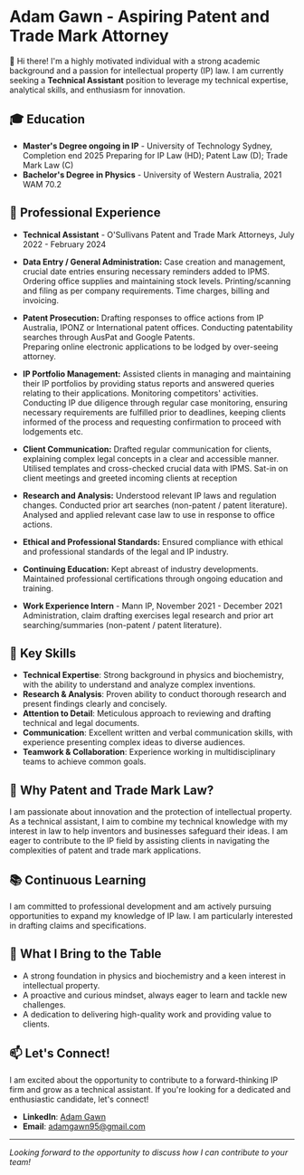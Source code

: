 # Adam Gawn - Aspiring Patent and Trade Mark Attorney

👋 Hi there! I'm a highly motivated individual with a strong academic background and a passion for intellectual property (IP) law. I am currently seeking a **Technical Assistant** position to leverage my technical expertise, analytical skills, and enthusiasm for innovation.

## 🎓 Education
- **Master's Degree ongoing in IP** - University of Technology Sydney, Completion end 2025 
   Preparing for IP Law (HD); Patent Law (D); Trade Mark Law (C)
- **Bachelor's Degree in Physics** - University of Western Australia, 2021  
   WAM 70.2

## 💼 Professional Experience
- **Technical Assistant** - O'Sullivans Patent and Trade Mark Attorneys, July 2022 - February 2024 
- **Data Entry / General Administration:**
Case creation and management, crucial date entries ensuring necessary reminders added to IPMS. 
Ordering office supplies and maintaining stock levels. Printing/scanning and filing as per company requirements. 
Time charges, billing and invoicing.
- **Patent Prosecution:** 
Drafting responses to office actions from IP Australia, IPONZ or International patent offices. 
Conducting patentability searches through AusPat and Google Patents.  
Preparing online electronic applications to be lodged by over-seeing attorney. 
- **IP Portfolio Management:** 
Assisted clients in managing and maintaining their IP portfolios by providing status reports and answered queries relating to their applications. Monitoring competitors' activities. Conducting IP due diligence through regular case monitoring, ensuring necessary requirements are fulfilled prior to deadlines, keeping clients informed of the process and requesting confirmation to proceed with lodgements etc.
- **Client Communication:**
Drafted regular communication for clients, explaining complex legal concepts in a clear and accessible manner. Utilised templates and cross-checked crucial data with IPMS. Sat-in on client meetings and greeted incoming clients at reception
- **Research and Analysis:**
Understood relevant IP laws and regulation changes. 
Conducted prior art searches (non-patent / patent literature). 
Analysed and applied relevant case law to use in response to office actions. 
- **Ethical and Professional Standards:** 
Ensured compliance with ethical and professional standards of the legal and IP industry.
- **Continuing Education:**
Kept abreast of industry developments. 
Maintained professional certifications through ongoing education and training.

- **Work Experience Intern** - Mann IP, November 2021 - December 2021  
Administration, claim drafting exercises legal research and prior art searching/summaries (non-patent / patent literature).


## 🔑 Key Skills
- **Technical Expertise**: Strong background in physics and biochemistry, with the ability to understand and analyze complex inventions.
- **Research & Analysis**: Proven ability to conduct thorough research and present findings clearly and concisely.
- **Attention to Detail**: Meticulous approach to reviewing and drafting technical and legal documents.
- **Communication**: Excellent written and verbal communication skills, with experience presenting complex ideas to diverse audiences.
- **Teamwork & Collaboration**: Experience working in multidisciplinary teams to achieve common goals.

## 🎯 Why Patent and Trade Mark Law?
I am passionate about innovation and the protection of intellectual property. As a technical assistant, I aim to combine my technical knowledge with my interest in law to help inventors and businesses safeguard their ideas. I am eager to contribute to the IP field by assisting clients in navigating the complexities of patent and trade mark applications.

## 📚 Continuous Learning
I am committed to professional development and am actively pursuing opportunities to expand my knowledge of IP law. I am particularly interested in drafting claims and specifications.

## 🌟 What I Bring to the Table
- A strong foundation in physics and biochemistry and a keen interest in intellectual property.
- A proactive and curious mindset, always eager to learn and tackle new challenges.
- A dedication to delivering high-quality work and providing value to clients.

## 📫 Let's Connect!
I am excited about the opportunity to contribute to a forward-thinking IP firm and grow as a technical assistant. If you're looking for a dedicated and enthusiastic candidate, let's connect!

- **LinkedIn**: [Adam Gawn](https://www.linkedin.com/in/adamgawn/?trk=opento_sprofile_details)
- **Email**: adamgawn95@gmail.com  

---

*Looking forward to the opportunity to discuss how I can contribute to your team!*